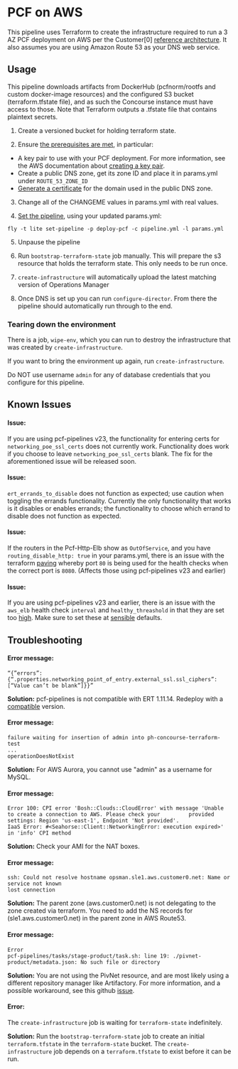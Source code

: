 # PCF on AWS

This pipeline uses Terraform to create the infrastructure required to run a
3 AZ PCF deployment on AWS per the Customer[0] [reference
architecture](http://docs.pivotal.io/pivotalcf/refarch/aws/aws_ref_arch.html). It also assumes you are using Amazon Route 53 as your DNS web service. 

## Usage

This pipeline downloads artifacts from DockerHub (pcfnorm/rootfs and custom
docker-image resources) and the configured S3 bucket
(terraform.tfstate file), and as such the Concourse instance must have access
to those. Note that Terraform outputs a .tfstate file that contains plaintext
secrets.

1. Create a versioned bucket for holding terraform state.

2. Ensure [the prerequisites are met](https://docs.pivotal.io/pivotalcf/1-12/customizing/aws.html#prerequisities), in particular:

* A key pair to use with your PCF deployment. For more information, see the AWS documentation about [creating a key pair](http://docs.aws.amazon.com/AWSCloudFormation/latest/UserGuide/cfn-console-create-keypair.html).
* Create a public DNS zone, get its zone ID and place it in params.yml under `ROUTE_53_ZONE_ID`
* [Generate a certificate](http://docs.aws.amazon.com/elasticloadbalancing/latest/classic/ssl-server-cert.html#create-cert) for the domain used in the public DNS zone.

3. Change all of the CHANGEME values in params.yml with real values.

4. [Set the pipeline](http://concourse-ci.org/single-page.html#fly-set-pipeline), using your updated params.yml:
  ```
  fly -t lite set-pipeline -p deploy-pcf -c pipeline.yml -l params.yml
  ```

5. Unpause the pipeline

6. Run `bootstrap-terraform-state` job manually. This will prepare the s3 resource that holds the terraform state. This only needs to be run once.

7. `create-infrastructure` will automatically upload the latest matching version of Operations Manager

8. Once DNS is set up you can run `configure-director`. From there the pipeline should automatically run through to the end.

### Tearing down the environment

There is a job, `wipe-env`, which you can run to destroy the infrastructure
that was created by `create-infrastructure`.

If you want to bring the environment up again, run `create-infrastructure`.

Do NOT use username `admin` for any of database credentials that you configure for this pipeline.

## Known Issues

#### Issue: #### 
If you are using pcf-pipelines v23, the functionality for entering certs for `networking_poe_ssl_certs` does not currently work. Functionality does work if you choose to leave `networking_poe_ssl_certs` blank. The fix for the aforementioned issue will be released soon. 

#### Issue: #### 
`ert_errands_to_disable` does not function as expected; use caution when toggling the errands functionality. Currently the only functionality that works is it disables or enables errands; the functionality to choose which errand to disable does not function as expected. 

#### Issue: #### 
If the routers in the Pcf-Http-Elb show as `OutOfService`, and you have `routing_disable_http: true` in your params.yml, there is an issue with the terraform [paving](https://github.com/pivotal-cf/pcf-pipelines/blob/master/install-pcf/aws/terraform/load_balancers.tf#L21) whereby port `80` is being used for the health checks when the correct port is `8080`. (Affects those using pcf-pipelines v23 and earlier)

#### Issue: #### 
If you are using pcf-pipelines v23 and earlier, there is an issue with the `aws_elb` health check `interval` and `healthy_threashold` in that they are set too [high](https://github.com/pivotal-cf/pcf-pipelines/blob/v0.23.0/install-pcf/aws/terraform/load_balancers.tf#L23). Make sure to set these at [sensible](http://docs.cloudfoundry.org/adminguide/configure-lb-healthcheck.html#router_upgrade) defaults. 

## Troubleshooting

#### Error message: ####
   ```
   “{”errors”:{“.properties.networking_point_of_entry.external_ssl.ssl_ciphers”:[“Value can’t be blank”]}}”
   ```

   **Solution:** pcf-pipelines is not compatible with ERT 1.11.14. Redeploy with a [compatible](https://github.com/pivotal-cf/pcf-pipelines#install-pcf-pipelines) version. 

#### Error message: ####
   ```
   failure waiting for insertion of admin into ph-concourse-terraform-test
   ...
   operationDoesNotExist
   ```
   
   **Solution:** For AWS Aurora, you cannot use "admin" as a username for MySQL. 
   
   
#### Error message: ####  

    Error 100: CPI error 'Bosh::Clouds::CloudError' with message 'Unable to create a connection to AWS. Please check your         provided settings: Region 'us-east-1', Endpoint 'Not provided'.
    IaaS Error: #<Seahorse::Client::NetworkingError: execution expired>' in 'info' CPI method
    
   
   **Solution:** Check your AMI for the NAT boxes.


#### Error message: ####

    ssh: Could not resolve hostname opsman.sle1.aws.customer0.net: Name or service not known
    lost connection



   **Solution:** The parent zone (aws.customer0.net) is not delegating to the zone created via terraform. You need to add the NS records for (sle1.aws.customer0.net) in the parent zone in AWS Route53. 
   

#### Error message: ####

    Error
    pcf-pipelines/tasks/stage-product/task.sh: line 19: ./pivnet-product/metadata.json: No such file or directory



   **Solution:** You are not using the PivNet resource, and are most likely using a different repository manager like Artifactory. For more information, and a possible workaround, see this github [issue](https://github.com/pivotal-cf/pcf-pipelines/issues/192).

#### Error: ####

   The `create-infrastructure` job is waiting for `terraform-state` indefinitely.

   **Solution:** Run the `bootstrap-terraform-state` job to create an initial
   `terraform.tfstate` in the `terraform-state` bucket. The `create-infrastructure`
   job depends on a `terraform.tfstate` to exist before it can be run.
